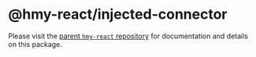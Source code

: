 # @hmy-react/injected-connector

Please visit the [parent `hmy-react` repository](https://github.com/harmony-one/hmy-react) for documentation and details on this package.
